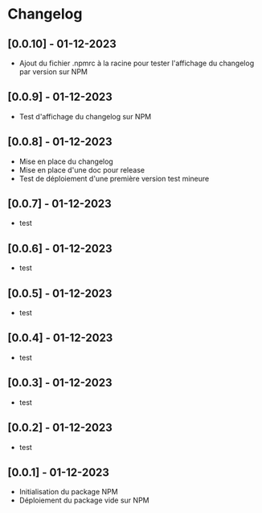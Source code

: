 # Changelog

## [0.0.10] - 01-12-2023
- Ajout du fichier .npmrc à la racine pour tester l'affichage du changelog par version sur NPM

## [0.0.9] - 01-12-2023
- Test d'affichage du changelog sur NPM

## [0.0.8] - 01-12-2023
- Mise en place du changelog
- Mise en place d'une doc pour release
- Test de déploiement d'une première version test mineure

## [0.0.7] - 01-12-2023
- test

## [0.0.6] - 01-12-2023
- test

## [0.0.5] - 01-12-2023
- test

## [0.0.4] - 01-12-2023
- test

## [0.0.3] - 01-12-2023
- test

## [0.0.2] - 01-12-2023
- test

## [0.0.1] - 01-12-2023
- Initialisation du package NPM
- Déploiement du package vide sur NPM